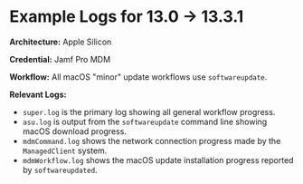 # Example Logs for 13.0 -> 13.3.1

__Architecture:__ Apple Silicon

__Credential:__ Jamf Pro MDM

__Workflow:__ All macOS "minor" update workflows use `softwareupdate`.

__Relevant Logs:__
- `super.log` is the primary log showing all general workflow progress.
- `asu.log` is output from the `softwareupdate` command line showing macOS download progress.
- `mdmCommand.log` shows the network connection progress made by the `ManagedClient` system.
- `mdmWorkflow.log` shows the macOS update installation progress reported by `softwareupdated`.
